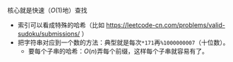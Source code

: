 核心就是快速（$O(1)$地）查找
- 索引可以看成特殊的哈希（比如
https://leetcode-cn.com/problems/valid-sudoku/submissions/
）
- 把字符串对应到一个数的方法：典型就是每次`*171`再`%1000000007`（十位数）。
  - 要每个子串的哈希：$O(n)$弄每个前缀，这样每个子串就容易有了。